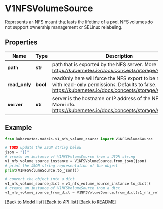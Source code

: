 # V1NFSVolumeSource

Represents an NFS mount that lasts the lifetime of a pod. NFS volumes do not support ownership management or SELinux relabeling.

## Properties

Name | Type | Description | Notes
------------ | ------------- | ------------- | -------------
**path** | **str** | path that is exported by the NFS server. More info: https://kubernetes.io/docs/concepts/storage/volumes#nfs | [default to '']
**read_only** | **bool** | readOnly here will force the NFS export to be mounted with read-only permissions. Defaults to false. More info: https://kubernetes.io/docs/concepts/storage/volumes#nfs | [optional] 
**server** | **str** | server is the hostname or IP address of the NFS server. More info: https://kubernetes.io/docs/concepts/storage/volumes#nfs | [default to '']

## Example

```python
from kubernetes.models.v1_nfs_volume_source import V1NFSVolumeSource

# TODO update the JSON string below
json = "{}"
# create an instance of V1NFSVolumeSource from a JSON string
v1_nfs_volume_source_instance = V1NFSVolumeSource.from_json(json)
# print the JSON string representation of the object
print(V1NFSVolumeSource.to_json())

# convert the object into a dict
v1_nfs_volume_source_dict = v1_nfs_volume_source_instance.to_dict()
# create an instance of V1NFSVolumeSource from a dict
v1_nfs_volume_source_from_dict = V1NFSVolumeSource.from_dict(v1_nfs_volume_source_dict)
```
[[Back to Model list]](../README.md#documentation-for-models) [[Back to API list]](../README.md#documentation-for-api-endpoints) [[Back to README]](../README.md)


